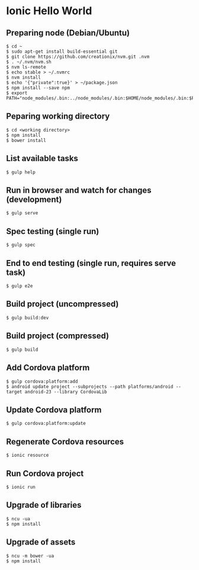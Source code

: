 # Ionic Hello World

## Preparing node (Debian/Ubuntu)

```
$ cd ~
$ sudo apt-get install build-essential git
$ git clone https://github.com/creationix/nvm.git .nvm
$ . ~/.nvm/nvm.sh
$ nvm ls-remote
$ echo stable > ~/.nvmrc
$ nvm install
$ echo '{"private":true}' > ~/package.json
$ npm install --save npm
$ export PATH="node_modules/.bin:../node_modules/.bin:$HOME/node_modules/.bin:$PATH"
```

## Peparing working directory

```
$ cd <working directory>
$ npm install
$ bower install
```

## List available tasks

```
$ gulp help
```

## Run in browser and watch for changes (development)

```
$ gulp serve
```

## Spec testing (single run)

```
$ gulp spec
```

## End to end testing (single run, requires serve task)

```
$ gulp e2e
```

## Build project (uncompressed)

```
$ gulp build:dev
```

## Build project (compressed)

```
$ gulp build
```

## Add Cordova platform

```
$ gulp cordova:platform:add
$ android update project --subprojects --path platforms/android --target android-23 --library CordovaLib
```

## Update Cordova platform

```
$ gulp cordova:platform:update
```

## Regenerate Cordova resources

```
$ ionic resource
```

## Run Cordova project

```
$ ionic run
```

## Upgrade of libraries

```
$ ncu -ua
$ npm install
```

## Upgrade of assets

```
$ ncu -m bower -ua
$ npm install
```
